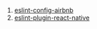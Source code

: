 1. [eslint-config-airbnb](https://www.npmjs.com/package/eslint-config-airbnb)
2. [eslint-plugin-react-native](https://www.npmjs.com/package/eslint-plugin-react-native)